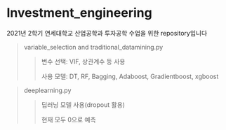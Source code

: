 # Investment_engineering

2021년 2학기 연세대학교 산업공학과 투자공학 수업을 위한 repository입니다

> variable_selection and traditional_datamining.py
>
>> 변수 선택: VIF, 상관계수 등 사용
>>
>> 사용 모델: DT, RF, Bagging, Adaboost, Gradientboost, xgboost
>>

> deeplearning.py
>
>> 딥러닝 모델 사용(dropout 활용)
>>
>> 현재 모두 0으로 예측
>>
